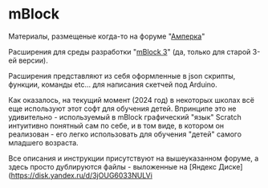 # mBlock

Материалы, размещеные когда-то на форуме "[Амперка](https://forum.amperka.ru/threads/%D0%A0%D0%B0%D1%81%D1%88%D0%B8%D1%80%D0%B5%D0%BD%D0%B8%D1%8F-%D0%B4%D0%BB%D1%8F-mblock-%D0%B0%D0%BD%D0%B0%D0%BB%D0%BE%D0%B3-s4a-%D0%B4%D0%BB%D1%8F-%D0%B4%D0%B5%D1%82%D0%B5%D0%B9.6851/)" 

Расширения для среды разработки "[mBlock 3](https://mblock.makeblock.com/en/download/)" (да, только для старой 3-ей версии).

Расширения представляют из себя оформленные в json скрипты, функции, команды etc... для написания скетчей под Arduino.

Как оказалось, на текущий момент (2024 год) в некоторых школах всё еще используют этот софт для обучения детей.
Впринципе это не удивительно - используемый в mBlock графический "язык" Scratch интуитивно понятный сам по себе, и в том виде, в котором он реализован - его легко использовать для обучения "детей" самого младшего возраста.

Все описания и инструкции присутствуют на вышеуказанном форуме, а здесь просто дублируются файлы - выложенные на [Яндекс Диске](https://disk.yandex.ru/d/3jOUG6033NULVi
